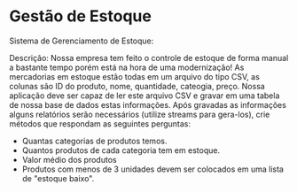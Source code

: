 # Gestão de Estoque

Sistema de Gerenciamento de Estoque:

Descrição: 
Nossa empresa tem feito o controle de estoque de forma manual a bastante tempo porém está na hora de uma modernização!
As mercadorias em estoque estão todas em um arquivo do tipo CSV, as colunas são ID do produto, nome, quantidade, cateogia, preço. 
Nossa aplicação deve ser capaz de ler este arquivo CSV e gravar em uma tabela de nossa base de dados estas informações.
Após gravadas as informações alguns relatórios serão necessários (utilize streams para gera-los), crie métodos que respondam as seguintes perguntas:
- Quantas categorias de produtos temos.
- Quantos produtos de cada categoria tem em estoque.
- Valor médio dos produtos
- Produtos com menos de 3 unidades devem ser colocados em uma lista de "estoque baixo".
